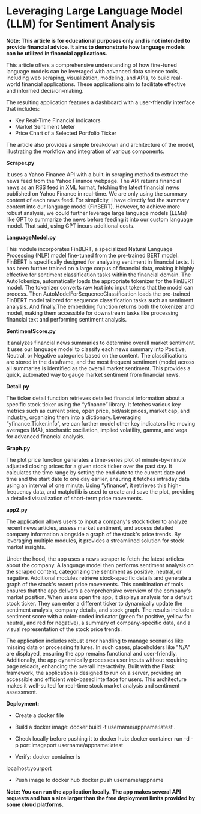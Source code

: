 # Leveraging Large Language Model (LLM) for Sentiment Analysis

**Note: This article is for educational purposes only and is not intended to provide financial advice. It aims to demonstrate how language models can be utilized in financial applications.**

This article offers a comprehensive understanding of how fine-tuned language models can be leveraged with advanced data science tools, including web scraping, visualization, modeling, and APIs, to build real-world financial applications. These applications aim to facilitate effective and informed decision-making.

The resulting application features a dashboard with a user-friendly interface that includes:

- Key Real-Time Financial Indicators
- Market Sentiment Meter
- Price Chart of a Selected Portfolio Ticker

The article also provides a simple breakdown and architecture of the model, illustrating the workflow and integration of various components. 

**Scraper.py**

It uses a Yahoo Finance API with a built-in scraping method to extract the news feed from the Yahoo Finance webpage. The API returns financial news as an RSS feed in XML format, fetching the latest financial news published on Yahoo Finance in real-time. We are only using the summary content of each news feed. For simplicity, I have directly fed the summary content into our language model (FinBERT). However, to achieve more robust analysis, we could further leverage large language models (LLMs) like GPT to summarize the news before feeding it into our custom language model. That said, using GPT incurs additional costs.

**LanguageModel.py**

This module incorporates FinBERT, a specialized Natural Language Processing (NLP) model fine-tuned from the pre-trained BERT model. FinBERT is specifically designed for analyzing sentiment in financial texts. It has been further trained on a large corpus of financial data, making it highly effective for sentiment classification tasks within the financial domain.
The AutoTokenize, automatically loads the appropriate tokenizer for the FinBERT model. The tokenizer converts raw text into input tokens that the model can process. Then AutoModelForSequenceClassification loads the pre-trained FinBERT model tailored for sequence classification tasks such as sentiment analysis. And finally,The  embedding  function returns both the tokenizer and model, making them accessible for downstream tasks like processing financial text and performing sentiment analysis.

**SentimentScore.py**

It analyzes financial news summaries to determine overall market sentiment. It uses our  language model to classify each news summary into Positive, Neutral, or Negative categories based on the content. The classifications are stored in the dataframe, and the most frequent sentiment (mode) across all summaries is identified as the overall market sentiment. This provides a quick, automated way to gauge market sentiment from financial news.

**Detail.py**

The ticker detail function retrieves detailed financial information about a specific stock ticker using the “yfinance” library. It fetches various key metrics such as current price, open price, bid/ask prices, market cap, and industry, organizing them into a dictionary. Leveraging “yfinance.Ticker.info”, we can further model other key indicators like moving averages (MA), stochastic oscillation, implied volatility, gamma, and vega for advanced financial analysis.

**Graph.py**

The plot price function generates a time-series plot of minute-by-minute adjusted closing prices for a given stock ticker over the past day. It calculates the time range by setting the end date to the current date and time and the start date to one day earlier, ensuring it fetches intraday data using an interval of one minute. Using “yfinance”, it retrieves this high-frequency data, and matplotlib is used to create and save the plot, providing a detailed visualization of short-term price movements.

**app2.py**

The application allows users to input a company's stock ticker to analyze recent news articles, assess market sentiment, and access detailed company information alongside a graph of the stock's price trends. By leveraging multiple modules, it provides a streamlined solution for stock market insights.

Under the hood, the app uses a news scraper to fetch the latest articles about the company. A language model then performs sentiment analysis on the scraped content, categorizing the sentiment as positive, neutral, or negative. Additional modules retrieve stock-specific details and generate a graph of the stock's recent price movements. This combination of tools ensures that the app delivers a comprehensive overview of the company's market position.
When users open the app, it displays analysis for a default stock ticker. They can enter a different ticker to dynamically update the sentiment analysis, company details, and stock graph. The results include a sentiment score with a color-coded indicator (green for positive, yellow for neutral, and red for negative), a summary of company-specific data, and a visual representation of the stock price trends.

The application includes robust error handling to manage scenarios like missing data or processing failures. In such cases, placeholders like "N/A" are displayed, ensuring the app remains functional and user-friendly. Additionally, the app dynamically processes user inputs without requiring page reloads, enhancing the overall interactivity.
Built with the Flask framework, the application is designed to run on a server, providing an accessible and efficient web-based interface for users. This architecture makes it well-suited for real-time stock market analysis and sentiment assessment.


**Deployment:**

- Create a docker file

- Build a docker image:
docker build -t username/appname:latest .

- Check locally before pushing it to docker hub:
docker container run -d -p port:imageport username/appname:latest

- Verify:
docker container ls

localhost:yourport

- Push image to docker hub
docker push username/appname


**Note: You can run the application locally. The app makes several API requests and has a size larger than the free deployment limits provided by some cloud platforms.**
